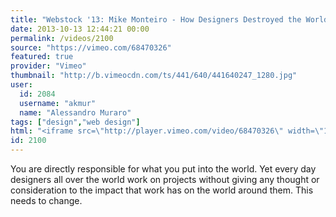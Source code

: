 ```yaml
---
title: "Webstock '13: Mike Monteiro - How Designers Destroyed the World"
date: 2013-10-13 12:44:21 00:00
permalink: /videos/2100
source: "https://vimeo.com/68470326"
featured: true
provider: "Vimeo"
thumbnail: "http://b.vimeocdn.com/ts/441/640/441640247_1280.jpg"
user:
  id: 2084
  username: "akmur"
  name: "Alessandro Muraro"
tags: ["design","web design"]
html: "<iframe src=\"http://player.vimeo.com/video/68470326\" width=\"1280\" height=\"720\" frameborder=\"0\" webkitallowfullscreen mozallowfullscreen allowfullscreen></iframe>"
id: 2100
---
```


You are directly responsible for what you put into the world. Yet every day designers all over the world work on projects without giving any thought or consideration to the impact that work has on the world around them. This needs to change.